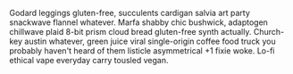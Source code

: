 Godard leggings gluten-free, succulents cardigan salvia art party snackwave flannel whatever. Marfa shabby chic bushwick, adaptogen chillwave plaid 8-bit prism cloud bread gluten-free synth actually. Church-key austin whatever, green juice viral single-origin coffee food truck you probably haven't heard of them listicle asymmetrical +1 fixie woke. Lo-fi ethical vape everyday carry tousled vegan.